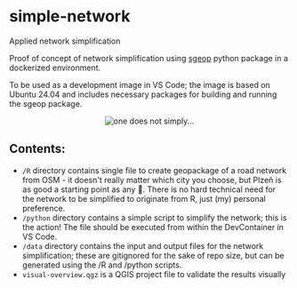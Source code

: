 # simple-network
Applied network simplification

Proof of concept of network simplification using [sgeop](https://github.com/uscuni/sgeop) python package in a dockerized environment.

To be used as a development image in VS Code; the image is based on Ubuntu 24.04 and includes necessary packages for building and running the sgeop package.

<p align="center">
    <img src="https://imgflip.com/s/meme/One-Does-Not-Simply.jpg" alt="one does not simply..."/>
</p>

## Contents:
- `/R` directory contains single file to create geopackage of a road network from OSM - it doesn't really matter which city you choose, but Plzeň is as good a starting point as any :beers:. There is no hard technical need for the network to be simplified to originate from R, just (my) personal preference.
- `/python` directory contains a simple script to simplify the network; this is the action! The file should be executed from within the DevContainer in VS Code.
- `/data` directory contains the input and output files for the network simplification; these are gitignored for the sake of repo size, but can be generated using the /R and /python scripts.
- `visual-overview.qgz` is a QGIS project file to validate the results visually
